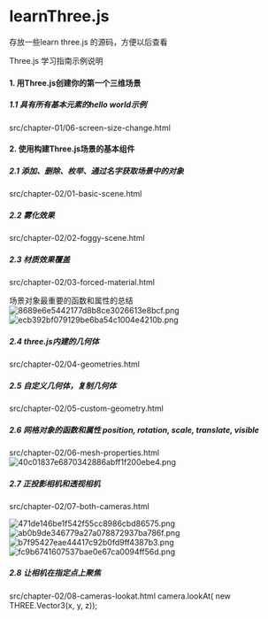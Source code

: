 # learnThree.js
存放一些learn three.js 的源码，方便以后查看

Three.js 学习指南示例说明


#### 1. 用Three.js创建你的第一个三维场景
##### 1.1 具有所有基本元素的hello world示例
src/chapter-01/06-screen-size-change.html
 
 
#### 2. 使用构建Three.js场景的基本组件
##### 2.1 添加、删除、枚举、通过名字获取场景中的对象
src/chapter-02/01-basic-scene.html
##### 2.2 雾化效果
src/chapter-02/02-foggy-scene.html

##### 2.3 材质效果覆盖
src/chapter-02/03-forced-material.html

场景对象最重要的函数和属性的总结
![8689e6e5442177d8b8ce3026613e8bcf.png](./images/8689e6e5442177d8b8ce3026613e8bcf.png)
![ecb392bf079129be6ba54c1004e4210b.png](./images/ecb392bf079129be6ba54c1004e4210b.png)

##### 2.4 three.js内建的几何体
src/chapter-02/04-geometries.html

##### 2.5 自定义几何体，复制几何体
src/chapter-02/05-custom-geometry.html

##### 2.6 网格对象的函数和属性 position, rotation, scale, translate, visible
src/chapter-02/06-mesh-properties.html
![40c01837e6870342886abff1f200ebe4.png](./images/40c01837e6870342886abff1f200ebe4.png)

##### 2.7 正投影相机和透视相机
src/chapter-02/07-both-cameras.html

![471de146be1f542f55cc8986cbd86575.png](./images/471de146be1f542f55cc8986cbd86575.png)
![ab0b9de346779a27a078872937ba786f.png](./images/ab0b9de346779a27a078872937ba786f.png)
![b7f95427eae44417c92b0fd9ff4387b3.png](./images/b7f95427eae44417c92b0fd9ff4387b3.png)
![fc9b6741607537bae0e67ca0094ff56d.png](./images/fc9b6741607537bae0e67ca0094ff56d.png)

##### 2.8 让相机在指定点上聚焦
src/chapter-02/08-cameras-lookat.html
camera.lookAt( new THREE.Vector3(x, y, z));






